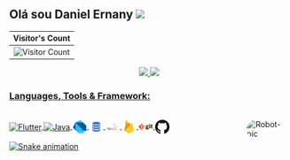 <h2 align="left">Olá sou Daniel Ernany <img src="https://media.giphy.com/media/hvRJCLFzcasrR4ia7z/giphy.gif" width="25px"></h2> 

<div align="right">
 
|Visitor's Count|
| :--------: |
|<img align="center" width="70%" src="https://profile-counter.glitch.me/DanielErnany/count.svg" alt="Visitor Count" />|

</div>
 
<div align="center">
  <a href="https://github.com/DanielErnany">
  <img width="48%" src="https://github-readme-stats.vercel.app/api?username=DanielErnany&show_icons=true&theme=dark&include_all_commits=true&count_private=true&hide_border=true&border_radius=15&line_height=24"/>
  <img width="48%" src="https://github-readme-stats.vercel.app/api/top-langs/?username=DanielErnany&layout=compact&langs_count=7&theme=dark&hide_border=true&border_radius=15&line_height=24&card_width=380"/>
</div>
  
### Languages, Tools & Framework:
 
<div style="display: inline_block"><br>
  <img align="center" alt="Flutter" height="30" width="40" src="https://cdn.jsdelivr.net/gh/devicons/devicon/icons/flutter/flutter-original.svg">
  <img align="center" alt="Java" height="30" width="40" src="https://cdn.jsdelivr.net/gh/devicons/devicon/icons/java/java-original.svg">
  <img align="center" alt="Dart" width="26px" src="https://raw.githubusercontent.com/github/explore/80688e429a7d4ef2fca1e82350fe8e3517d3494d/topics/dart/dart.png" />
  <img align="center" alt="SQL" width="26px" src="https://raw.githubusercontent.com/github/explore/80688e429a7d4ef2fca1e82350fe8e3517d3494d/topics/sql/sql.png" />
  <img align="center" alt="MySQL" width="26px" src="https://raw.githubusercontent.com/github/explore/80688e429a7d4ef2fca1e82350fe8e3517d3494d/topics/mysql/mysql.png" />
  <img align="center" alt="Firebase" width="26px" src="https://raw.githubusercontent.com/github/explore/80688e429a7d4ef2fca1e82350fe8e3517d3494d/topics/firebase/firebase.png"/>
  <img align="center" alt="Git" width="26px" src="https://raw.githubusercontent.com/github/explore/80688e429a7d4ef2fca1e82350fe8e3517d3494d/topics/git/git.png" />
  <img align="center" alt="GitHub" width="26px" src="https://raw.githubusercontent.com/github/explore/78df643247d429f6cc873026c0622819ad797942/topics/github/github.png" />
  <img align="right" alt="Robot-pic" width="15%" style="border-radius:50px;" src="https://media.giphy.com/media/3o85xwc5c8DCoAF440/giphy.gif">
</div>



 ![Snake animation](https://github.com/DanielErnany/DanielErnany/blob/output/github-contribution-grid-snake.svg) 

 
  
